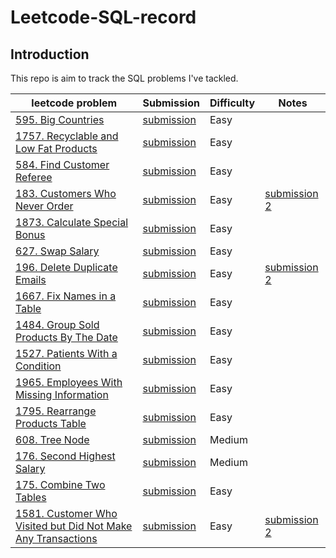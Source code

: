 # Leetcode-SQL-record

## Introduction
This repo is aim to track the SQL problems I've tackled.

|leetcode problem|Submission|Difficulty|Notes|
|---|---|---|---
|[595. Big Countries](https://leetcode.cn/problems/big-countries/)|[submission](https://leetcode.cn/submissions/detail/398108728/)|Easy|
|[1757. Recyclable and Low Fat Products](https://leetcode.cn/problems/recyclable-and-low-fat-products/)|[submission](https://leetcode.cn/submissions/detail/398109785/)|Easy||
|[584. Find Customer Referee](https://leetcode.cn/problems/find-customer-referee/)|[submission](https://leetcode.cn/submissions/detail/398110392/)|Easy||
|[183. Customers Who Never Order](https://leetcode.cn/problems/customers-who-never-order/)|[submission](https://leetcode.cn/submissions/detail/398122746/)|Easy|[submission 2](https://leetcode.cn/submissions/detail/398122202/)|
|[1873. Calculate Special Bonus](https://leetcode.cn/problems/calculate-special-bonus/)|[submission](https://leetcode.cn/submissions/detail/398128132/)|Easy||
|[627. Swap Salary](https://leetcode.cn/problems/swap-salary/)|[submission](https://leetcode.cn/submissions/detail/398129117/)|Easy||
|[196. Delete Duplicate Emails](https://leetcode.cn/problems/delete-duplicate-emails/)|[submission](https://leetcode.cn/submissions/detail/398133369/)|Easy|[submission 2](https://leetcode.cn/submissions/detail/398132845/)|
|[1667. Fix Names in a Table](https://leetcode.cn/problems/fix-names-in-a-table/)|[submission](https://leetcode.cn/submissions/detail/400961993/)|Easy||
|[1484. Group Sold Products By The Date](https://leetcode.cn/problems/group-sold-products-by-the-date/)|[submission](https://leetcode.cn/submissions/detail/400965492/)|Easy||
|[1527. Patients With a Condition](https://leetcode.cn/problems/patients-with-a-condition/)|[submission](https://leetcode.cn/submissions/detail/400967453/)|Easy||
|[1965. Employees With Missing Information](https://leetcode.cn/problems/employees-with-missing-information/)|[submission](https://leetcode.cn/submissions/detail/401245889/)|Easy||
|[1795. Rearrange Products Table](https://leetcode.cn/problems/rearrange-products-table/)|[submission](https://leetcode.cn/submissions/detail/401250874/)|Easy||
|[608. Tree Node](https://leetcode.cn/problems/tree-node/)|[submission](https://leetcode.cn/submissions/detail/401260518/)|Medium||
|[176. Second Highest Salary](https://leetcode.cn/problems/second-highest-salary/)|[submission](https://leetcode.cn/submissions/detail/402145426/)|Medium||
|[175. Combine Two Tables](https://leetcode.cn/problems/combine-two-tables/)|[submission](https://leetcode.cn/submissions/detail/402150282/)|Easy||
|[1581. Customer Who Visited but Did Not Make Any Transactions](https://leetcode.cn/problems/customer-who-visited-but-did-not-make-any-transactions/)|[submission](https://leetcode.cn/submissions/detail/402151201/)|Easy|[submission 2](https://leetcode.cn/submissions/detail/402152320/)|
